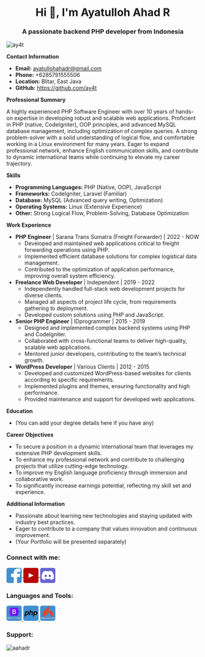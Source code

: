 <h1 align="center">Hi 👋, I'm Ayatulloh Ahad R</h1>
<h3 align="center">A passionate backend PHP developer from Indonesia</h3>

<p align="left"> <img src="https://komarev.com/ghpvc/?username=ay4t&label=Profile%20views&color=0e75b6&style=flat" alt="ay4t" /> </p>

**Contact Information**

*   **Email:** ayatullohahadr@gmail.com
*   **Phone:** +6285791555506
*   **Location:** Blitar, East Java
*   **GitHub:** https://github.com/ay4t

**Professional Summary**

A highly experienced PHP Software Engineer with over 10 years of hands-on expertise in developing robust and scalable web applications. Proficient in PHP (native, CodeIgniter), OOP principles, and advanced MySQL database management, including optimization of complex queries. A strong problem-solver with a solid understanding of logical flow, and comfortable working in a Linux environment for many years. Eager to expand professional network, enhance English communication skills, and contribute to dynamic international teams while continuing to elevate my career trajectory.

**Skills**

*   **Programming Languages:** PHP (Native, OOP), JavaScript
*   **Frameworks:** CodeIgniter, Laravel (Familiar)
*   **Database:** MySQL (Advanced query writing, Optimization)
*   **Operating Systems:** Linux (Extensive Experience)
*   **Other:** Strong Logical Flow, Problem-Solving, Database Optimization

**Work Experience**

*   **PHP Engineer** | Sarana Trans Sumatra (Freight Forwarder) | 2022 - NOW
    *   Developed and maintained web applications critical to freight forwarding operations using PHP.
    *   Implemented efficient database solutions for complex logistical data management.
    *   Contributed to the optimization of application performance, improving overall system efficiency.
*   **Freelance Web Developer** | Independent | 2019 - 2022
    *   Independently handled full-stack web development projects for diverse clients.
    *   Managed all aspects of project life cycle, from requirements gathering to deployment.
    *   Developed custom solutions using PHP and JavaScript.
*   **Senior PHP Engineer** | IDprogrammer | 2015 - 2019
    *   Designed and implemented complex backend systems using PHP and CodeIgniter.
    *   Collaborated with cross-functional teams to deliver high-quality, scalable web applications.
    *   Mentored junior developers, contributing to the team’s technical growth.
*   **WordPress Developer** | Various Clients | 2012 - 2015
    *   Developed and customized WordPress-based websites for clients according to specific requirements.
    *   Implemented plugins and themes, ensuring functionality and high performance.
    *   Provided maintenance and support for developed web applications.

**Education**

*   (You can add your degree details here if you have any)

**Career Objectives**

*   To secure a position in a dynamic international team that leverages my extensive PHP development skills.
*   To enhance my professional network and contribute to challenging projects that utilize cutting-edge technology.
*   To improve my English language proficiency through immersion and collaborative work.
*   To significantly increase earnings potential, reflecting my skill set and experience.

**Additional Information**

*   Passionate about learning new technologies and staying updated with industry best practices.
*   Eager to contribute to a company that values innovation and continuous improvement.
*   (Your Portfolio will be presented separately)


<h3 align="left">Connect with me:</h3>
<p align="left">

<a href="https://fb.com/aahadr" target="blank">
    <img align="center" src="https://raw.githubusercontent.com/ay4t/ay4t/main/images/icon-facebook.png" alt="aahadr" height="40" width="40" />
</a>

<a href="https://www.youtube.com/c/uc5at6prqfm0ucnecn4vtpdw" target="blank">
    <img align="center" src="https://raw.githubusercontent.com/ay4t/ay4t/main/images/icon-youtube.png" alt="uc5at6prqfm0ucnecn4vtpdw" height="40" width="40" />
</a>

<a href="https://discord.gg/AhjrR4yJUU" target="blank">
    <img align="center" src="https://raw.githubusercontent.com/ay4t/ay4t/main/images/icon-discord.png" alt="AhjrR4yJUU" height="40" width="40" />
</a>

</p>

<h3 align="left">Languages and Tools:</h3>
<p align="left"> 

<a href="https://getbootstrap.com" target="_blank" rel="noreferrer"> <img src="https://raw.githubusercontent.com/ay4t/ay4t/main/images/icon-bootstrap.png" alt="bootstrap" width="40" height="40"/> </a> 
<a href="https://www.php.net/" target="_blank" rel="noreferrer"> <img src="https://raw.githubusercontent.com/ay4t/ay4t/main/images/icon-php.png" alt="bootstrap" width="40" height="40"/> </a> 
<a href="https://codeigniter.com/" target="_blank" rel="noreferrer"> <img src="https://raw.githubusercontent.com/ay4t/ay4t/main/images/icon-codeigniter.png" alt="bootstrap" width="40" height="40"/> </a> 

</p>

<h3 align="left">Support:</h3>
<p><a href="https://www.buymeacoffee.com/aahadr"> <img align="left" src="https://cdn.buymeacoffee.com/buttons/v2/default-yellow.png" height="50" width="210" alt="aahadr" /></a></p><br><br>
